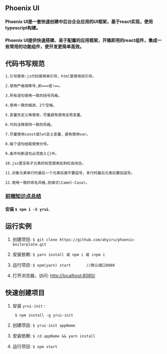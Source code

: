 ## Phoenix UI

#### Phoenix UI是一套快速创建中后台企业应用的UI框架，基于react实现，使用typescript构建。
#### Phoenix UI提供快速搭建、易于配置的应用框架，开箱即用的react组件，集成一些常用的功能组件，使开发更简单高效。

## 代码书写规范

	1.引号使用:js代码使用单引号，html里使用双引号。
	
	2.使用严格相等号,即===或!==。
	
	3.所有语句使用一致的括号风格。
	
	4.使用一致的缩进，2个空格。
	
	5.变量先定义再使用，尽量避免使用全局变量。
	
	6.代码注释保持一致的风格。
	
	7.尽量使用const或let定义变量，避免使用var。
	
	8.每个语句结尾使用分号。
	
	9.条件判断语句必须放入{}中。
	
	10.jsx里没有子元素的标签使用反斜杠自闭合。
	
	11.对象元素单行时最后一个元素后面不要逗号，多行时最后元素后要加逗号。
	
	12.使用一致的命名风格,驼峰式(Camel-Case)。

### [前端知识点总结](https://github.com/ahyiru/react-ui-demo/blob/master/doc/%E5%89%8D%E7%AB%AF%E7%9F%A5%E8%AF%86%E7%82%B9.md)


#### 安装 `$ npm i -S yrui`.

## 运行实例

1. 创建项目:
`
$ git clone https://github.com/ahyiru/phoenix-boilerplate.git
`

2. 安装依赖:
`
$ yarn install 或 npm i 或 cnpm i
`

3. 运行项目:
`
$ npm(yarn) start 		//默认端口8080
`

4. 打开浏览器，访问: [http://localhost:8080/](http://localhost:8080/)

## 快速创建项目

1. 安装 `yrui-init` :

		$ npm install -g yrui-init

2. 创建项目:
`
$ yrui-init appName
`

3. 安装依赖:
`
$ cd appName && yarn install
`

4. 运行项目:
`
$ npm start
`



